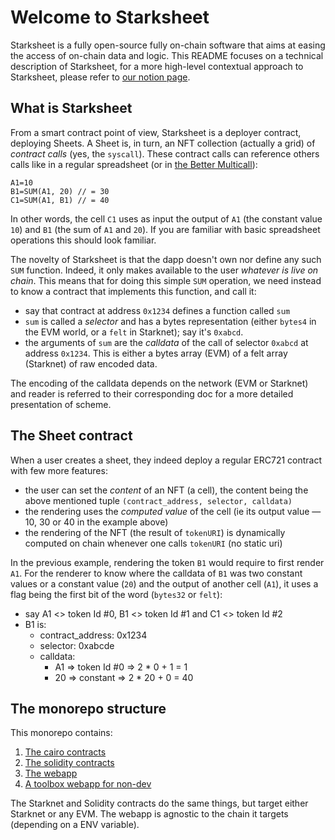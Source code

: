 # Welcome to Starksheet

Starksheet is a fully open-source fully on-chain software that aims at easing
the access of on-chain data and logic. This README focuses on a technical
description of Starksheet, for a more high-level contextual approach to
Starksheet, please refer to
[our notion page](https://starksheet.notion.site/starksheet/Starksheet-bfb55bc581e446598d7bf5860e219b03).

## What is Starksheet

From a smart contract point of view, Starksheet is a deployer contract,
deploying Sheets. A Sheet is, in turn, an NFT collection (actually a grid) of
_contract calls_ (yes, the `syscall`). These contract calls can reference others
calls like in a regular spreadsheet (or in
[the Better Multicall](https://github.com/Th0rgal/better-multicall)):

```sheet
A1=10
B1=SUM(A1, 20) // = 30
C1=SUM(A1, B1) // = 40
```

In other words, the cell `C1` uses as input the output of `A1` (the constant
value `10`) and `B1` (the sum of `A1` and `20`). If you are familiar with basic
spreadsheet operations this should look familiar.

The novelty of Starksheet is that the dapp doesn't own nor define any such `SUM`
function. Indeed, it only makes available to the user _whatever is live on
chain_. This means that for doing this simple `SUM` operation, we need instead
to know a contract that implements this function, and call it:

- say that contract at address `0x1234` defines a function called `sum`
- `sum` is called a _selector_ and has a bytes representation (either `bytes4`
  in the EVM world, or a `felt` in Starknet); say it's `0xabcd`.
- the arguments of `sum` are the _calldata_ of the call of selector `0xabcd` at
  address `0x1234`. This is either a bytes array (EVM) of a felt array
  (Starknet) of raw encoded data.

The encoding of the calldata depends on the network (EVM or Starknet) and reader
is referred to their corresponding doc for a more detailed presentation of
scheme.

## The Sheet contract

When a user creates a sheet, they indeed deploy a regular ERC721 contract with
few more features:

- the user can set the _content_ of an NFT (a cell), the content being the above
  mentioned tuple `(contract_address, selector, calldata)`
- the rendering uses the _computed value_ of the cell (ie its output value — 10,
  30 or 40 in the example above)
- the rendering of the NFT (the result of `tokenURI`) is dynamically computed on
  chain whenever one calls `tokenURI` (no static uri)

In the previous example, rendering the token `B1` would require to first render
`A1`. For the renderer to know where the calldata of `B1` was two constant
values or a constant value (`20`) and the output of another cell (`A1`), it uses
a flag being the first bit of the word (`bytes32` or `felt`):

- say A1 <> token Id #0, B1 <> token Id #1 and C1 <> token Id #2
- B1 is:
  - contract_address: 0x1234
  - selector: 0xabcde
  - calldata:
    - A1 => token Id #0 => 2 \* 0 + 1 = 1
    - 20 => constant => 2 \* 20 + 0 = 40

## The monorepo structure

This monorepo contains:

1. [The cairo contracts](./packages/starksheet-cairo/)
1. [The solidity contracts](./packages/starksheet-solidity/)
1. [The webapp](./packages/starksheet-webapp/)
1. [A toolbox webapp for non-dev](./packages/starksheet-satellites/)

The Starknet and Solidity contracts do the same things, but target either
Starknet or any EVM. The webapp is agnostic to the chain it targets (depending
on a ENV variable).
